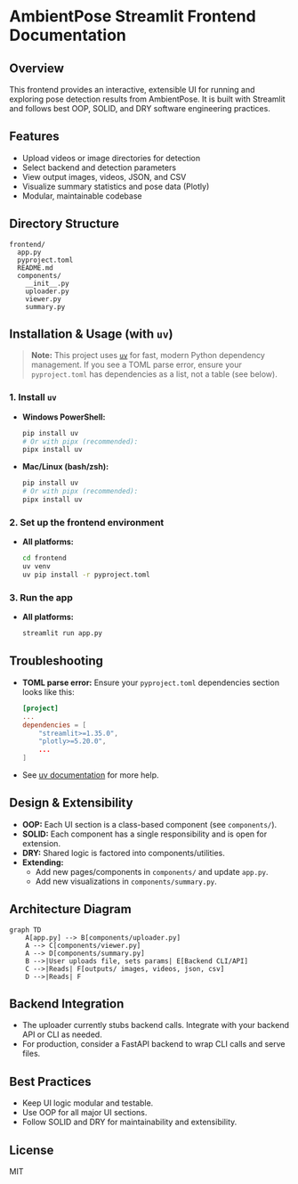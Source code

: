 # AmbientPose Streamlit Frontend Documentation

## Overview
This frontend provides an interactive, extensible UI for running and exploring pose detection results from AmbientPose. It is built with Streamlit and follows best OOP, SOLID, and DRY software engineering practices.

## Features
- Upload videos or image directories for detection
- Select backend and detection parameters
- View output images, videos, JSON, and CSV
- Visualize summary statistics and pose data (Plotly)
- Modular, maintainable codebase

## Directory Structure
```
frontend/
  app.py
  pyproject.toml
  README.md
  components/
    __init__.py
    uploader.py
    viewer.py
    summary.py
```

## Installation & Usage (with `uv`)

> **Note:** This project uses [`uv`](https://github.com/astral-sh/uv) for fast, modern Python dependency management. If you see a TOML parse error, ensure your `pyproject.toml` has dependencies as a list, not a table (see below).

### 1. Install `uv`
- **Windows PowerShell:**
  ```powershell
  pip install uv
  # Or with pipx (recommended):
  pipx install uv
  ```
- **Mac/Linux (bash/zsh):**
  ```bash
  pip install uv
  # Or with pipx (recommended):
  pipx install uv
  ```

### 2. Set up the frontend environment
- **All platforms:**
  ```bash
  cd frontend
  uv venv
  uv pip install -r pyproject.toml
  ```

### 3. Run the app
- **All platforms:**
  ```bash
  streamlit run app.py
  ```

## Troubleshooting
- **TOML parse error:**
  Ensure your `pyproject.toml` dependencies section looks like this:
  ```toml
  [project]
  ...
  dependencies = [
      "streamlit>=1.35.0",
      "plotly>=5.20.0",
      ...
  ]
  ```
- See [uv documentation](https://github.com/astral-sh/uv) for more help.

## Design & Extensibility
- **OOP:** Each UI section is a class-based component (see `components/`).
- **SOLID:** Each component has a single responsibility and is open for extension.
- **DRY:** Shared logic is factored into components/utilities.
- **Extending:**
  - Add new pages/components in `components/` and update `app.py`.
  - Add new visualizations in `components/summary.py`.

## Architecture Diagram
```mermaid
graph TD
    A[app.py] --> B[components/uploader.py]
    A --> C[components/viewer.py]
    A --> D[components/summary.py]
    B -->|User uploads file, sets params| E[Backend CLI/API]
    C -->|Reads| F[outputs/ images, videos, json, csv]
    D -->|Reads| F
```

## Backend Integration
- The uploader currently stubs backend calls. Integrate with your backend API or CLI as needed.
- For production, consider a FastAPI backend to wrap CLI calls and serve files.

## Best Practices
- Keep UI logic modular and testable.
- Use OOP for all major UI sections.
- Follow SOLID and DRY for maintainability and extensibility.

## License
MIT 
